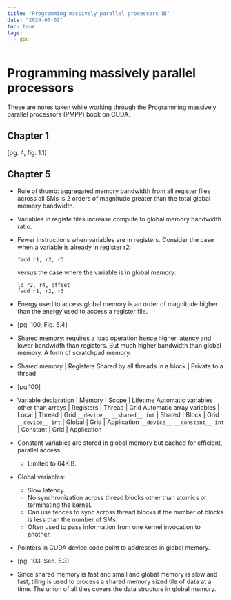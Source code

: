 ```yaml
---
title: "Programming massively parallel processors 🟩"
date: "2024-07-02"
toc: true
tags:
  - gpu
---
```


# Programming massively parallel processors

These are notes taken while working through the Programming massively parallel
processors (PMPP) book on CUDA.

## Chapter 1

[pg. 4, fig. 1.1]

## Chapter 5

- Rule of thumb: aggregated memory bandwidth from all register files across all
  SMs is 2 orders of magnitude greater than the total global memory bandwidth.
- Variables in registe files increase compute to global memory bandwidth ratio.
- Fewer instructions when variables are in registers.
  Consider the case when a variable is already in register r2:
  ```nvptx
  fadd r1, r2, r3
  ```
  versus the case where the variable is in global memory:
  ```nvptx
  ld r2, r4, offset
  fadd r1, r2, r3
  ```
- Energy used to access global memory is an order of magnitude higher than the
  energy used to access a register file.

- [pg. 100, Fig. 5.4]

- Shared memory: requires a load operation hence higher latency and lower
  bandwidth than registers.
  But much higher bandwidth than global memory.
  A form of scratchpad memory.

- Shared memory | Registers
  Shared by all threads in a block | Private to a thread

- [pg.100]

- Variable declaration | Memory | Scope | Lifetime
  Automatic variables other than arrays | Registers | Thread | Grid
  Automatic array variables | Local | Thread | Grid
  `__device__ __shared__ int` | Shared | Block | Grid
  `__device__ int` | Global | Grid | Application
  `__device__ __constant__ int` | Constant | Grid | Application

- Constant variables are stored in global memory but cached for efficient,
  parallel access.
  - Limited to 64KiB.

- Global variables:
  - Slow latency.
  - No synchronization across thread blocks other than atomics or terminating
    the kernel.
  - Can use fences to sync across thread blocks if the number of blocks is less
    than the number of SMs.
  - Often used to pass information from one kernel invocation to another.

- Pointers in CUDA device code point to addresses in global memory.

- [pg. 103, Sec. 5.3]

- Since shared memory is fast and small and global memory is slow and fast,
  tiling is used to process a shared memory sized tile of data at a time.
  The union of all tiles covers the data structure in global memory.
